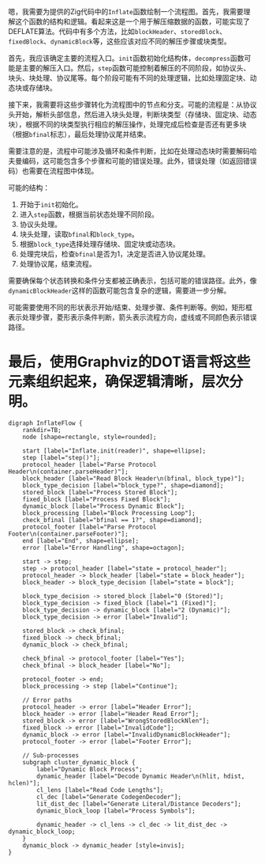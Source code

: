 嗯，我需要为提供的Zig代码中的`Inflate`函数绘制一个流程图。首先，我需要理解这个函数的结构和逻辑。看起来这是一个用于解压缩数据的函数，可能实现了DEFLATE算法。代码中有多个方法，比如`blockHeader`、`storedBlock`、`fixedBlock`、`dynamicBlock`等，这些应该对应不同的解压步骤或块类型。

首先，我应该确定主要的流程入口。`init`函数初始化结构体，`decompress`函数可能是主要的解压入口。然后，`step`函数可能控制着解压的不同阶段，如协议头、块头、块处理、协议尾等。每个阶段可能有不同的处理逻辑，比如处理固定块、动态块或存储块。

接下来，我需要将这些步骤转化为流程图中的节点和分支。可能的流程是：从协议头开始，解析头部信息，然后进入块头处理，判断块类型（存储块、固定块、动态块），根据不同的块类型执行相应的解压操作，处理完成后检查是否还有更多块（根据`bfinal`标志），最后处理协议尾并结束。

需要注意的是，流程中可能涉及循环和条件判断，比如在处理动态块时需要解码哈夫曼编码，这可能包含多个步骤和可能的错误处理。此外，错误处理（如返回错误码）也需要在流程图中体现。

可能的结构：
1. 开始于`init`初始化。
2. 进入`step`函数，根据当前状态处理不同阶段。
3. 协议头处理。
4. 块头处理，读取`bfinal`和`block_type`。
5. 根据`block_type`选择处理存储块、固定块或动态块。
6. 处理完块后，检查`bfinal`是否为1，决定是否进入协议尾处理。
7. 处理协议尾，结束流程。

需要确保每个状态转换和条件分支都被正确表示，包括可能的错误路径。此外，像`dynamicBlockHeader`这样的函数可能包含复杂的逻辑，需要进一步分解。

可能需要使用不同的形状表示开始/结束、处理步骤、条件判断等。例如，矩形框表示处理步骤，菱形表示条件判断，箭头表示流程方向，虚线或不同颜色表示错误路径。

最后，使用Graphviz的DOT语言将这些元素组织起来，确保逻辑清晰，层次分明。
================================================
```graphviz
digraph InflateFlow {
    rankdir=TB;
    node [shape=rectangle, style=rounded];

    start [label="Inflate.init(reader)", shape=ellipse];
    step [label="step()"];
    protocol_header [label="Parse Protocol Header\n(container.parseHeader)"];
    block_header [label="Read Block Header\n(bfinal, block_type)"];
    block_type_decision [label="block_type?", shape=diamond];
    stored_block [label="Process Stored Block"];
    fixed_block [label="Process Fixed Block"];
    dynamic_block [label="Process Dynamic Block"];
    block_processing [label="Block Processing Loop"];
    check_bfinal [label="bfinal == 1?", shape=diamond];
    protocol_footer [label="Parse Protocol Footer\n(container.parseFooter)"];
    end [label="End", shape=ellipse];
    error [label="Error Handling", shape=octagon];

    start -> step;
    step -> protocol_header [label="state = protocol_header"];
    protocol_header -> block_header [label="state = block_header"];
    block_header -> block_type_decision [label="state = block"];
    
    block_type_decision -> stored_block [label="0 (Stored)"];
    block_type_decision -> fixed_block [label="1 (Fixed)"];
    block_type_decision -> dynamic_block [label="2 (Dynamic)"];
    block_type_decision -> error [label="Invalid"];

    stored_block -> check_bfinal;
    fixed_block -> check_bfinal;
    dynamic_block -> check_bfinal;

    check_bfinal -> protocol_footer [label="Yes"];
    check_bfinal -> block_header [label="No"];

    protocol_footer -> end;
    block_processing -> step [label="Continue"];

    // Error paths
    protocol_header -> error [label="Header Error"];
    block_header -> error [label="Header Read Error"];
    stored_block -> error [label="WrongStoredBlockNlen"];
    fixed_block -> error [label="InvalidCode"];
    dynamic_block -> error [label="InvalidDynamicBlockHeader"];
    protocol_footer -> error [label="Footer Error"];

    // Sub-processes
    subgraph cluster_dynamic_block {
        label="Dynamic Block Process";
        dynamic_header [label="Decode Dynamic Header\n(hlit, hdist, hclen)"];
        cl_lens [label="Read Code Lengths"];
        cl_dec [label="Generate CodegenDecoder"];
        lit_dist_dec [label="Generate Literal/Distance Decoders"];
        dynamic_block_loop [label="Process Symbols"];
        
        dynamic_header -> cl_lens -> cl_dec -> lit_dist_dec -> dynamic_block_loop;
    }
    dynamic_block -> dynamic_header [style=invis];
}
```